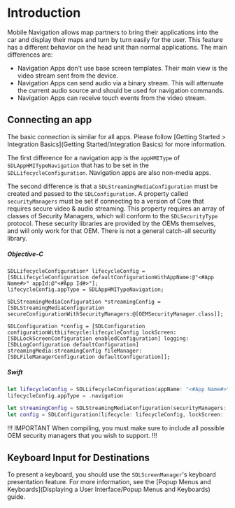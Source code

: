 # Introduction
Mobile Navigation allows map partners to bring their applications into the car and display their maps and turn by turn easily for the user. This feature has a different behavior on the head unit than normal applications. The main differences are:

* Navigation Apps don't use base screen templates. Their main view is the video stream sent from the device.
* Navigation Apps can send audio via a binary stream. This will attenuate the current audio source and should be used for navigation commands.
* Navigation Apps can receive touch events from the video stream.

## Connecting an app

The basic connection is similar for all apps. Please follow [Getting Started > Integration Basics](Getting Started/Integration Basics) for more information.

The first difference for a navigation app is the `appHMIType` of `SDLAppHMITypeNavigation` that has to be set in the `SDLLifecycleConfiguration`. Navigation apps are also non-media apps.

The second difference is that a `SDLStreamingMediaConfiguration` must be created and passed to the `SDLConfiguration`. A property called `securityManagers` must be set if connecting to a version of Core that requires secure video & audio streaming. This property requires an array of classes of Security Managers, which will conform to the `SDLSecurityType` protocol. These security libraries are provided by the OEMs themselves, and will only work for that OEM. There is not a general catch-all security library.

##### Objective-C
```objc
SDLLifecycleConfiguration* lifecycleConfig = [SDLLifecycleConfiguration defaultConfigurationWithAppName:@"<#App Name#>" appId:@"<#App Id#>"];
lifecycleConfig.appType = SDLAppHMITypeNavigation;

SDLStreamingMediaConfiguration *streamingConfig = [SDLStreamingMediaConfiguration secureConfigurationWithSecurityManagers:@[OEMSecurityManager.class]];

SDLConfiguration *config = [SDLConfiguration configurationWithLifecycle:lifecycleConfig lockScreen:[SDLLockScreenConfiguration enabledConfiguration] logging:[SDLLogConfiguration defaultConfiguration] streamingMedia:streamingConfig fileManager:[SDLFileManagerConfiguration defaultConfiguration]];
```

##### Swift
```swift
let lifecycleConfig = SDLLifecycleConfiguration(appName: "<#App Name#>", appId: "<#App Id#>")
lifecycleConfig.appType = .navigation

let streamingConfig = SDLStreamingMediaConfiguration(securityManagers: [OEMSecurityManager.self])
let config = SDLConfiguration(lifecycle: lifecycleConfig, lockScreen: .enabled(), logging: .default(), streamingMedia: streamingConfig, fileManager: .default())
```

!!! IMPORTANT
When compiling, you must make sure to include all possible OEM security managers that you wish to support.
!!!

## Keyboard Input for Destinations
To present a keyboard, you should use the `SDLScreenManager`'s keyboard presentation feature. For more information, see the [Popup Menus and Keyboards](Displaying a User Interface/Popup Menus and Keyboards) guide.